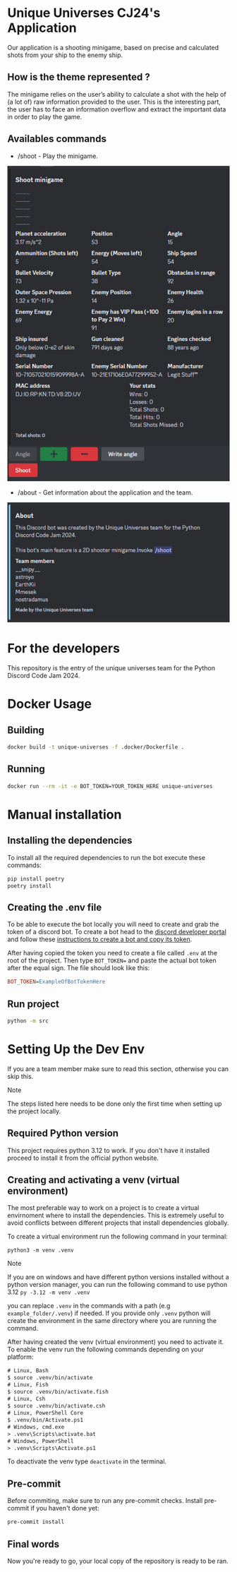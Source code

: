 # Unique Universes CJ24's Application

Our application is a shooting minigame, based on precise and calculated shots from your ship to the enemy ship.

## How is the theme represented ?

The minigame relies on the user’s ability to calculate a shot with the help of (a lot of) raw information provided to the user.
 This is the interesting part, the user has to face an information overflow and extract the important data in order to play the game.

## Availables commands

- /shoot - Play the minigame.

![The game](./readme_assets/minigame.png)

- /about - Get information about the application and the team.

![About](./readme_assets/about.png)

# For the developers

This repository is the entry of the unique universes team for the Python Discord Code Jam 2024.

# Docker Usage
## Building

```sh
docker build -t unique-universes -f .docker/Dockerfile .
```

## Running
```sh
docker run --rm -it -e BOT_TOKEN=YOUR_TOKEN_HERE unique-universes
```

# Manual installation
## Installing the dependencies

To install all the required dependencies to run the bot execute these commands:

```shell
pip install poetry
poetry install
```

## Creating the .env file

To be able to execute the bot locally you will need to create and grab the token of a discord bot. To create a bot head to the [discord developer portal]("https://discord.com/developers/applications/") and follow these [instructions to create a bot and copy its token]("https://discordpy.readthedocs.io/en/stable/discord.html").

After having copied the token you need to create a file called `.env` at the root of the project. Then type  `BOT_TOKEN=` and paste the actual bot token after the equal sign. The file should look like this:

```ini
BOT_TOKEN=ExampleOfBotTokenHere
```

## Run project

```sh
python -m src
```

# Setting Up the Dev Env

If you are a team member make sure to read this section, otherwise you can skip this.

> [!NOTE]
> The steps listed here needs to be done only the first time when setting up the project locally.

## Required Python version

This project requires python 3.12 to work. If you don't have it installed proceed to install it from the official python website.

## Creating and activating a venv (virtual environment)

The most preferable way to work on a project is to create a virtual envirnoment where to install the dependencies. This is extremely useful to avoid conflicts between different projects that install dependencies globally.

To create a virtual environment run the following command in your terminal:

```shell
python3 -m venv .venv
```

> [!NOTE]
> If you are on windows and have different python versions installed without a python version manager, you can run the following command to use python 3.12
> `py -3.12 -m venv .venv`

you can replace `.venv` in the commands with a path (e.g `example_folder/.venv`) if needed. If you provide only `.venv` python will create the environment in the same directory where you are running the command.

After having created the venv (virtual environment) you need to activate it.
To enable the venv run the following commands depending on your platform:

```shell
# Linux, Bash
$ source .venv/bin/activate
# Linux, Fish
$ source .venv/bin/activate.fish
# Linux, Csh
$ source .venv/bin/activate.csh
# Linux, PowerShell Core
$ .venv/bin/Activate.ps1
# Windows, cmd.exe
> .venv\Scripts\activate.bat
# Windows, PowerShell
> .venv\Scripts\Activate.ps1
```

To deactivate the venv type `deactivate` in the terminal.

## Pre-commit

Before commiting, make sure to run any pre-commit checks.
Install pre-commit if you haven't done yet:

```sh
pre-commit install
```

## Final words

Now you're ready to go, your local copy of the repository is ready to be ran.
